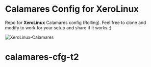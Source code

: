 # Calamares Config for XeroLinux

Repo for **XeroLinux** Calamares config (Rolling). Feel free to clone and modify to work for your setup and share if it works ;)

![XeroLinux-Calamares](https://i.imgur.com/sLXIIIR.jpeg)
# calamares-cfg-t2
